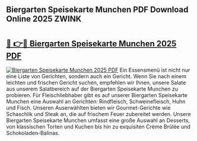 ## Biergarten Speisekarte Munchen PDF Download Online 2025 ZWINK

# <h2><a href="http://gc92j4s.nevu.top/?p=Biergarten+Speisekarte+Munchen">🔗 👉🔴 Biergarten Speisekarte Munchen 2025 PDF</a></h2>

[![Biergarten Speisekarte Munchen 2025 PDF](https://i.imgur.com/dBaPXMq.png)](http://gc92j4s.nevu.top/?p=Biergarten+Speisekarte+Munchen)
Ein Essensmenü ist nicht nur eine Liste von Gerichten, sondern auch ein Gericht. Wenn Sie nach einem leichten und frischen Gericht suchen, empfehlen wir Ihnen, unsere Salate aus unserem Salatbereich auf der Biergarten Speisekarte Munchen zu probieren. Für Fleischliebhaber gibt es auf unserer Biergarten Speisekarte Munchen eine Auswahl an Gerichten: Rindfleisch, Schweinefleisch, Huhn und Fisch. Unseren Auserwählten bieten wir Gourmet-Gerichte wie Schaschlik und Steak an, die auf frischem Feuer zubereitet werden. Unsere Biergarten Speisekarte Munchen umfasst eine große Auswahl an Desserts, von klassischen Torten und Kuchen bis hin zu exquisiten Crème Brûlée und Schokoladen-Balinas.

